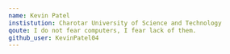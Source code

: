 ```yaml
---
name: Kevin Patel
instistution: Charotar University of Science and Technology
qoute: I do not fear computers, I fear lack of them.
github_user: KevinPatel04
---
```

